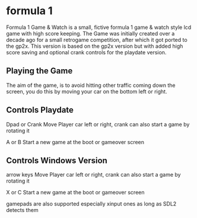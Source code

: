 # formula 1
Formula 1 Game & Watch is a small, fictive formula 1 game & watch style lcd game with high score keeping. The Game was initially created over a decade ago for a small retrogame competition, after which it got ported to the gp2x. This version is based on the gp2x version but with added high score saving and optional crank controls for the playdate version.

## Playing the Game
The aim of the game, is to avoid hitting other traffic coming down the screen, you do this by moving your car on the bottom left or right. 

## Controls Playdate
Dpad or Crank Move Player car left or right, crank can also start a game by rotating it

A or B Start a new game at the boot or gameover screen

## Controls Windows Version
arrow keys Move Player car left or right, crank can also start a game by rotating it

X or C Start a new game at the boot or gameover screen

gamepads are also supported especially xinput ones as long as SDL2 detects them

